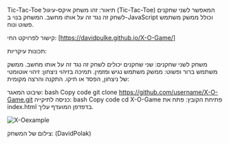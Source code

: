Tic-Tac-Toe
תיאור:
זהו משחק איקס-עיגול (Tic-Tac-Toe) המאפשר לשני שחקנים לשחק זה נגד זה על אותו מחשב. המשחק בנוי ב-JavaScript וכולל ממשק משתמש פשוט ונוח.

קישור לפרויקט החי:
[https://davidpulke.github.io/X-O-Game/]

תכונות עיקריות:

משחק לשני שחקנים: שני שחקנים יכולים לשחק זה נגד זה על אותו מחשב.
ממשק משתמש ברור ופשוט: ממשק משתמש נגיש ומזמין.
תמיכה בזיהוי ניצחון: זיהוי אוטומטי של ניצחון, הפסד או תיקו.
התקנה והרצה מקומית:

שיבוט המאגר:
bash
Copy code
git clone https://github.com/username/X-O-Game.git
כניסה לתיקייה:
bash
Copy code
cd X-O-Game
פתיחת הקובץ: פתח את index.html בדפדפן המועדף עליך.

![X-Oexample](https://github.com/user-attachments/assets/eb51db00-eaaa-48e2-ba3d-6e52e11cd5ee)

צילום של המשחק: (DavidPolak)
